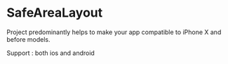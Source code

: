 # SafeAreaLayout
Project predominantly helps to make your app compatible to iPhone X and before models.

Support : both ios and android
